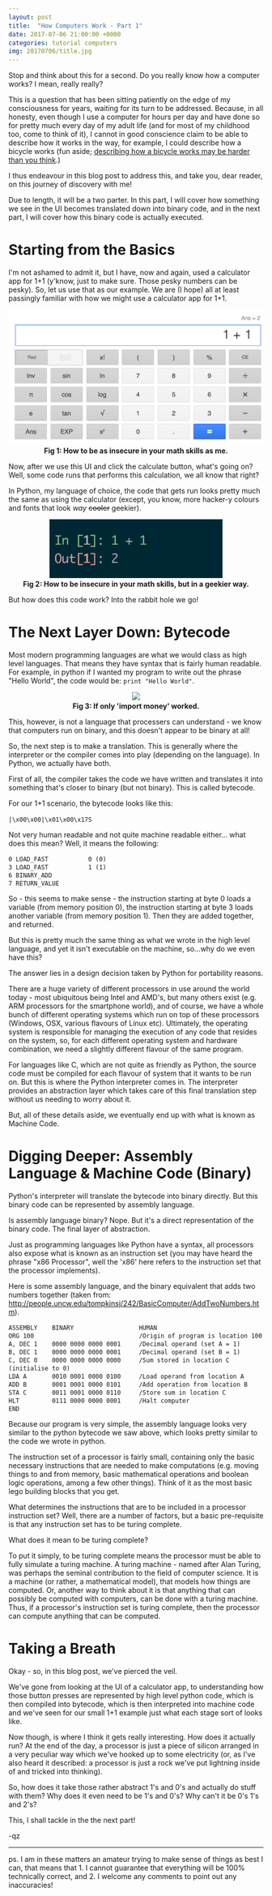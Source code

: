 ```yaml
---
layout: post
title:  "How Computers Work - Part 1"
date: 2017-07-06 21:00:00 +0000
categories: tutorial computers
img: 20170706/title.jpg
---
```


Stop and think about this for a second. Do you really know how a computer works? I mean, really really?

This is a question that has been sitting patiently on the edge of my consciousness for years, waiting for its turn to be addressed. Because, in all honesty, even though I use a computer for hours per day and have done so for pretty much every day of my adult life (and for most of my childhood too, come to think of it), I cannot in good conscience claim to be able to describe how it works in the way, for example, I could describe how a bicycle works (fun aside; [describing how a bicycle works may be harder than you think](https://www.wired.com/2016/04/can-draw-bikes-memory-definitely-cant/).)

I thus endeavour in this blog post to address this, and take you, dear reader, on this journey of discovery with me!

Due to length, it will be a two parter. In this part, I will cover how something we see in the UI becomes translated down into binary code, and in the next part, I will cover how this binary code is actually executed.

# Starting from the Basics

I'm not ashamed to admit it, but I have, now and again, used a calculator app for 1+1 (y'know, just to make sure. Those pesky numbers can be pesky). So, let us use that as our example. We are (I hope) all at least passingly familiar with how we might use a calculator app for 1+1.

<p align="center">
  <img src="/images/20170706/fig_1_calculator.png"><br />
  <b>Fig 1: How to be as insecure in your math skills as me.</b>
</p>

Now, after we use this UI and click the calculate button, what's going on? Well, some code runs that performs this calculation, we all know that right?

In Python, my language of choice, the code that gets run looks pretty much the same as using the calculator (except, you know, more hacker-y colours and fonts that look *way* ~~cooler~~ geekier).

<p align="center">
    <img src="/images/20170706/fig_2_python.png"><br />
    <b>Fig 2: How to be insecure in your math skills, but in a geekier way.</b>
</p>

But how does this code work? Into the rabbit hole we go!

# The Next Layer Down: Bytecode

Most modern programming languages are what we would class as high level languages. That means they have syntax that is fairly human readable. For example, in python if I wanted my program to write out the phrase "Hello World", the code would be: `print "Hello World"`.

<p align="center">
    <img src="https://imgs.xkcd.com/comics/python.png"><br />
    <b>Fig 3: If only 'import money' worked.</b>
</p>

This, however, is not a language that processers can understand - we know that computers run on binary, and this doesn't appear to be binary at all!

So, the next step is to make a translation. This is generally where the interpreter or the compiler comes into play (depending on the language). In Python, we actually have both.

First of all, the compiler takes the code we have written and translates it into something that's closer to binary (but not binary). This is called bytecode.

For our 1+1 scenario, the bytecode looks like this:

`|\x00\x00|\x01\x00\x17S`

Not very human readable and not quite machine readable either... what does this mean? Well, it means the following:

```
0 LOAD_FAST           0 (0)
3 LOAD_FAST           1 (1)
6 BINARY_ADD
7 RETURN_VALUE
```

So - this seems to make sense - the instruction starting at byte 0 loads a variable (from memory position 0), the instruction starting at byte 3 loads another variable (from memory position 1). Then they are added together, and returned.

But this is pretty much the same thing as what we wrote in the high level language, and yet it isn't executable on the machine, so...why do we even have this?

The answer lies in a design decision taken by Python for portability reasons.

There are a huge variety of different processors in use around the world today - most ubiquitous being Intel and AMD's, but many others exist (e.g. ARM processors for the smartphone world), and of course, we have a whole bunch of different operating systems which run on top of these processors (Windows, OSX, various flavours of Linux etc). Ultimately, the operating system is responsible for managing the execution of any code that resides on the system, so, for each different operating system and hardware combination, we need a slightly different flavour of the same program.

For languages like C, which are not quite as friendly as Python, the source code must be compiled for each flavour of system that it wants to be run on. But this is where the Python interpreter comes in. The interpreter provides an abstraction layer which takes care of this final translation step without us needing to worry about it.

But, all of these details aside, we eventually end up with what is known as Machine Code.

# Digging Deeper: Assembly Language & Machine Code (Binary)

Python's interpreter will translate the bytecode into binary directly. But this binary code can be represented by assembly language.

Is assembly language binary? Nope. But it's a direct representation of the binary code. The final layer of abstraction.

Just as programming languages like Python have a syntax, all processors also expose what is known as an instruction set (you may have heard the phrase "x86 Processor", well the 'x86' here refers to the instruction set that the processor implements).

Here is some assembly language, and the binary equivalent that adds two numbers together (taken from: http://people.uncw.edu/tompkinsj/242/BasicComputer/AddTwoNumbers.htm).

```
ASSEMBLY    BINARY                  HUMAN
ORG 100                             /Origin of program is location 100
A, DEC 1    0000 0000 0000 0001     /Decimal operand (set A = 1)
B, DEC 1    0000 0000 0000 0001     /Decimal operand (set B = 1)
C, DEC 0    0000 0000 0000 0000     /Sum stored in location C (initialise to 0)
LDA A       0010 0001 0000 0100     /Load operand from location A
ADD B       0001 0001 0000 0101     /Add operation from location B
STA C       0011 0001 0000 0110     /Store sum in location C
HLT         0111 0000 0000 0001     /Halt computer
END
```

Because our program is very simple, the assembly language looks very similar to the python bytecode we saw above, which looks pretty similar to the code we wrote in python.

The instruction set of a processor is fairly small, containing only the basic necessary instructions that are needed to make computations (e.g. moving things to and from memory, basic mathematical operations and boolean logic operations, among a few other things). Think of it as the most basic lego building blocks that you get.

What determines the instructions that are to be included in a processor instruction set? Well, there are a number of factors, but a basic pre-requisite is that any instruction set has to be turing complete. 

What does it mean to be turing complete?

To put it simply, to be turing complete means the processor must be able to fully simulate a turing machine. A turing machine - named after Alan Turing, was perhaps the seminal contribution to the field of computer science. It is a machine (or rather, a mathematical model), that models how things are computed. Or, another way to think about it is that anything that can possibly be computed with computers, can be done with a turing machine. Thus, if a processor's instruction set is turing complete, then the processor can compute anything that can be computed.

# Taking a Breath

Okay - so, in this blog post, we've pierced the veil.

We've gone from looking at the UI of a calculator app, to understanding how those button presses are represented by high level python code, which is then compiled into bytecode, which is then interpreted into machine code and we've seen for our small 1+1 example just what each stage sort of looks like.

Now though, is where I think it gets really interesting. How does it actually run? At the end of the day, a processor is just a piece of silicon arranged in a very peculiar way which we've hooked up to some electricity (or, as I've also heard it described: a processor is just a rock we've put lightning inside of and tricked into thinking).

So, how does it take those rather abstract 1's and 0's and actually do stuff with them? Why does it even need to be 1's and 0's? Why can't it be 0's 1's and 2's?

This, I shall tackle in the the next part!

-qz

----

ps. I am in these matters an amateur trying to make sense of things as best I can, that means that 1. I cannot guarantee that everything will be 100% technically correct, and 2. I welcome any comments to point out any inaccuracies!